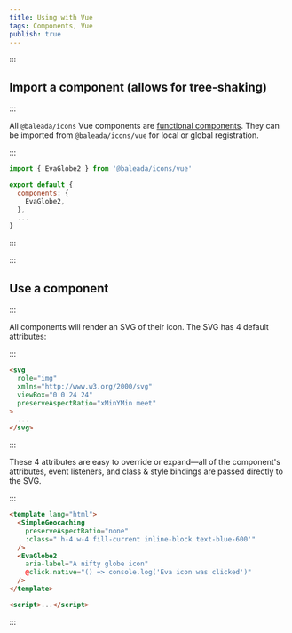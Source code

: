 ```yaml
---
title: Using with Vue
tags: Components, Vue
publish: true
---
```


:::
## Import a component (allows for tree-shaking)
:::

All `@baleada/icons` Vue components are [functional components](https://vuejs.org/v2/guide/render-function.html#Functional-Components). They can be imported from `@baleada/icons/vue` for local or global registration.

:::
```js
import { EvaGlobe2 } from '@baleada/icons/vue'

export default {
  components: {
    EvaGlobe2,
  },
  ...
}
```
:::


:::
## Use a component
:::

All components will render an SVG of their icon. The SVG has 4 default attributes:

:::
```html
<svg
  role="img"
  xmlns="http://www.w3.org/2000/svg"
  viewBox="0 0 24 24"
  preserveAspectRatio="xMinYMin meet"
>
  ...
</svg>
```
:::

These 4 attributes are easy to override or expand—all of the component's attributes, event listeners, and class & style bindings are passed directly to the SVG.

:::
```html
<template lang="html">
  <SimpleGeocaching
    preserveAspectRatio="none"
    :class="'h-4 w-4 fill-current inline-block text-blue-600'"
  />
  <EvaGlobe2
    aria-label="A nifty globe icon"
    @click.native="() => console.log('Eva icon was clicked')"
  />
</template>

<script>...</script>
```
:::
